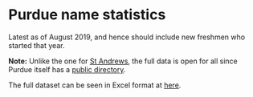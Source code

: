 # Purdue name statistics

Latest as of August 2019, and hence should include new freshmen who started that year.

**Note:** Unlike the one for [St Andrews](https://github.com/Leader-board/St-Andrews/tree/master/namestats), the full data is open for all since Purdue itself has a [public directory](https://www.purdue.edu/directory/).

The full dataset can be seen in Excel format at [here](https://universityofstandrews907-my.sharepoint.com/:x:/g/personal/dm282_st-andrews_ac_uk/EQJoE5KlNaFKoAveHSfmSTsBQ-QBBFGK_KCNWlIT1i-ZLw?e=hx8M28).
